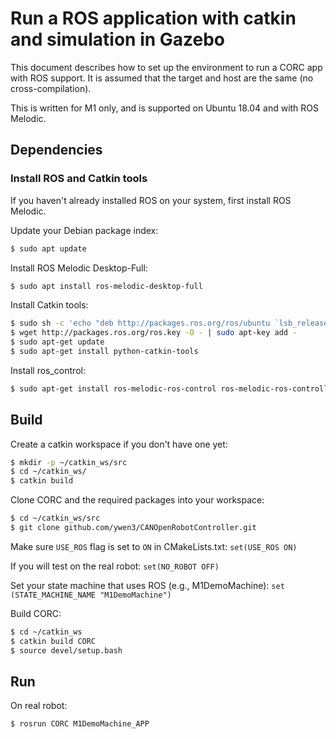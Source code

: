 # Run a ROS application with catkin and simulation in Gazebo

This document describes how to set up the environment to run a CORC app with ROS support. It is assumed that the target and host are the same (no cross-compilation).

This is written for M1 only, and is supported on Ubuntu 18.04 and with ROS Melodic. 

## Dependencies

### Install ROS and Catkin tools
If you haven't already installed ROS on your system, first install ROS Melodic.

Update your Debian package index:
```bash
$ sudo apt update
```

Install ROS Melodic Desktop-Full:
```bash
$ sudo apt install ros-melodic-desktop-full
```

Install Catkin tools:
```bash
$ sudo sh -c 'echo "deb http://packages.ros.org/ros/ubuntu `lsb_release -sc` main" > /etc/apt/sources.list.d/ros-latest.list'
$ wget http://packages.ros.org/ros.key -O - | sudo apt-key add -
$ sudo apt-get update
$ sudo apt-get install python-catkin-tools
```

Install ros_control:
```bash
$ sudo apt-get install ros-melodic-ros-control ros-melodic-ros-controllers
```

## Build

Create a catkin workspace if you don't have one yet:
```bash
$ mkdir -p ~/catkin_ws/src
$ cd ~/catkin_ws/
$ catkin build
```

Clone CORC and the required packages into your workspace:
```bash
$ cd ~/catkin_ws/src
$ git clone github.com/ywen3/CANOpenRobotController.git
```

Make sure `USE_ROS` flag is set to `ON` in CMakeLists.txt:
```set(USE_ROS ON)```

If you will test on the real robot:
```set(NO_ROBOT OFF)```

Set your state machine that uses ROS (e.g., M1DemoMachine):
```set (STATE_MACHINE_NAME "M1DemoMachine")```

Build CORC:
```bash
$ cd ~/catkin_ws
$ catkin build CORC
$ source devel/setup.bash
```

## Run
On real robot:
```bash
$ rosrun CORC M1DemoMachine_APP
```


